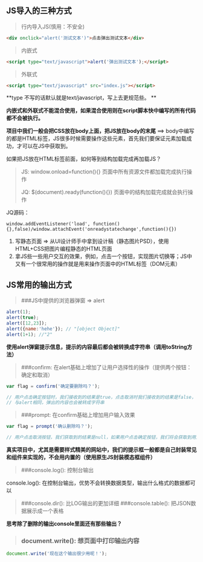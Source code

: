 ## JS导入的三种方式

> 行内导入JS(慎用：不安全)

```html
<div onclick="alert('测试文本')">点击弹出测试文本</div>
```
> 内嵌式

```html
<script type="text/javascript">alert('弹出测试文本');</script>
```

> 外联式

```html
<script type="text/javascript" src="index.js"></script>
```

**type 不写的话默认就是text/javascript，写上去更规范些。 **

**内嵌式和外联式不能混合使用，如果混合使用则在script脚本快中编写的所有代码都不会被执行。**

**项目中我们一般会把CSS放在body上面，把JS放在body的末尾** ==> body中编写的都是HTML标签，JS很多时候需要操作这些元素，首先我们要保证元素加载成功，才可以在JS中获取到。

如果把JS放在HTML标签前面，如何等到结构加载完成再加载JS？
> JS: window.onload=function(){} 页面中所有资源文件都加载完成执行操作
> 
> JQ: $(document).ready(function(){}) 页面中的结构加载完成就会执行操作 

JQ源码：

```
window.addEventListener('load', function(){},false)/window.attachEvent('onreadystatechange',function(){})
```

1. 写静态页面 => 从UI设计师手中拿到设计稿（静态图片PSD），使用HTML+CSS把图片编程静态的HTML页面
2. 拿JS些一些用户交互的效果，例如，点击一个按钮，实现图片切换等；JS中又有一个很常用的操作就是用来操作页面中的HTML标签（DOM元素）

## JS常用的输出方式

> ###JS中提供的浏览器弹窗 => alert

```js
alert(1);
alert(true);
alert([12,23]);
alert({name:'hehe'}); // "[object Object]"
alert(1+1); //"2"
``` 

**使用alert弹窗提示信息，提示的内容最后都会被转换成字符串（调用toString方法）**

> ###confirm: 在alert基础上增加了让用户选择性的操作（提供两个按钮：确定和取消）

```js
var flag = confirm('确定要删除吗？');

// 用户点击确定按钮时，我们接收到的结果是true，点击取消时我们接收到的结果是false，可更具接收到的结果做不通的处理
// 与alert相同，弹出的内容也会被转成字符串
```

> ###prompt: 在confirm基础上增加用户输入效果

```js
var flag = prompt('确认删除吗？');

// 用户点击取消按钮，我们获取到的结果是null，如果用户点击确定按钮，我们将会获取到用户输入的内容（如果用户没有输入任何内容，获取的姐夫哦是空字符串）
```

**真实项目中，尤其是需要样式精美的网站中，我们的提示框一般都是自己封装常见和组件来实现的，不会用内置的（使用原生JS封装模态框组件）**

> ###console.log(): 控制台输出

console.log(): 在控制台输出，优势不会转换数据类型，输出什么格式的数据都可以

> ###console.dir(): 比LOG输出的更加详细
> ###console.table(): 把JSON数据展示成一个表格

**思考除了删除的输出console里面还有那些输出？**

> ### document.write(): 想页面中打印输出内容

```js
document.write('现在这个输出很少用呢！');
```



